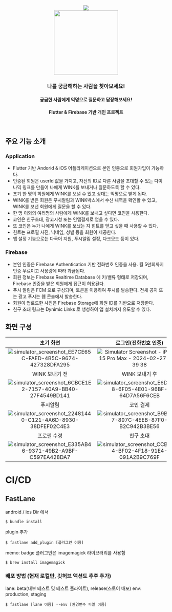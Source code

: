 <div align=center>
	<img src="https://capsule-render.vercel.app/api?type=waving&color=auto&height=200&section=header&text=WINK&fontSize=90" />	
</div>

<div align=center>
    <img src="https://github.com/kwon416/wink/assets/95855658/3b0b5816-f4d7-4fe1-be14-0b4ca26ccf66" height="200">
	<h3>나를 궁금해하는 사람을 찾아보세요!</h3>
    <h4>궁금한 사람에게 익명으로 질문하고 답장해보세요!</h4>
    <h4>Flutter & Firebase 기반 개인 프로젝트</h4>
<br />

</div>

## 주요 기능 소개

### Application
- Flutter 기반 Andorid & iOS 어플리케이션으로 본인 인증으로 회원가입이 가능하다.
- 인증된 회원은 userId 값을 가지고, 자신의 ID로 다른 사람을 초대할 수 있는 다이나믹 링크를 만들어 나에게 WINK를 보내거나 질문하도록 할 수 있다.
- 초기 한 명의 회원에게 WINK를 보낼 수 있고 상대는 익명으로 받게 된다. 
- WINK를 받은 회원은 푸시알림과 WINK박스에서 수신 내역을 확인할 수 있고, WINK를 보낸 회원에게 질문을 할 수 있다.
- 한 명 이외의 여러명의 사람에게 WINK를 보내고 싶다면 코인을 사용한다.
- 코인은 친구초대, 광고시청 또는 인앱결제로 얻을 수 있다.
- 또 코인은 누가 나에게 WINK를 보냈는 지 힌트를 얻고 싶을 때 사용할 수 있다.
- 힌트는 프로필 사진, 닉네임, 성별 등을 회원이 제공한다.
- 앱 설정 기능으로는 다국어 지원, 푸시알림 설정, 다크모드 등이 있다.

### Firebase
- 본인 인증은 Firebase Authentication 기반 전화번호 인증을 사용. 월 5만회까지 인증 무료이고 사용량에 따라 과금된다.
- 회원 정보는 Firebase Realtime Database 에 키/밸류 형태로 저장되며, Firebase 인증을 받은 회원에게 접근이 허용된다.
- 푸시 알림은 FCM 으로 구성되며, 토큰을 이용하여 푸시를 발송한다. 전체 공지 또는 광고 푸시는 웹 콘솔에서 발송한다.
- 회원이 업로드한 사진은 Firebase Storage에 회원 ID를 기반으로 저장한다.
- 친구 초대 링크는 Dynimic Links 로 생성하여 앱 설치까지 유도할 수 있다.

## 화면 구성
|  초기 화면   | 로그인(전화번호 인증) |  회원가입   |
|:--------:|:------------:|:-------:|
|  ![simulator_screenshot_EE7CE65C-FAED-4B5C-9674-427328DFA295](https://github.com/kwon416/wink/assets/95855658/946bf059-8246-4643-843b-07a21d5cd0e8)   |    ![Simulator Screenshot - iPhone 15 Pro Max - 2024-02-27 at 13 39 38](https://github.com/kwon416/wink/assets/95855658/8edc59db-3d29-49c5-8ef7-a08eaf2e1513)     |  ![simulator_screenshot_5466BFAC-1DF7-4AC9-B916-4936055E70A5](https://github.com/kwon416/wink/assets/95855658/58c95cd1-f2e6-4ef6-89d8-ee2869c32ff6)  |
| WINK 보내기 전 |   WINK 보내기 후    |   WINK 박스   |
|  ![simulator_screenshot_6CBCE1E2-7157-40A9-BB40-27F4549BD141](https://github.com/kwon416/wink/assets/95855658/97e9d3ac-53b3-4282-92cc-3c4dae09c731)   |    ![simulator_screenshot_E6D94348-6F05-4E01-96BF-64D7A56F6CEB](https://github.com/kwon416/wink/assets/95855658/63448359-bdd7-4212-8e87-0c9bd9348d64)     |  ![simulator_screenshot_959DC56F-4209-4A7E-B756-BECB80E1853B](https://github.com/kwon416/wink/assets/95855658/495cdb5d-a25e-4d28-ab71-404ca0bd4e47)  |
|   푸시알림   |    코인 결제     | 프로필 |
|  ![simulator_screenshot_22481440-C121-4A6D-8930-38DFEF02C4E3](https://github.com/kwon416/wink/assets/95855658/c8d64db9-272e-4c69-925c-27728e8ebdaf)   |    ![simulator_screenshot_B9BBCE67-897C-4EEB-87F0-B2C942B3BE56](https://github.com/kwon416/wink/assets/95855658/c429add3-b072-4680-ba5a-47e34e9417ed)     |  ![Simulator Screenshot - iPhone 15 Pro Max - 2024-02-27 at 13 52 53](https://github.com/kwon416/wink/assets/95855658/0be7b0b2-878d-481a-a7e3-b1f20f8531bd)  |
|  프로필 수정  |    친구 초대     |   설정    |
|  ![simulator_screenshot_E335AB46-9371-49B2-A9BF-C597EA428DA7](https://github.com/kwon416/wink/assets/95855658/8e534563-6e8e-4bb0-9871-c739f909294a)   |    ![simulator_screenshot_CCBA6A34-BF02-4F18-91E4-091A2B9C769F](https://github.com/kwon416/wink/assets/95855658/cd9be301-1757-4569-8d92-b0f8ed7cd7be)     |  ![simulator_screenshot_C961A9C6-876F-436B-9583-0A488F64BF15](https://github.com/kwon416/wink/assets/95855658/a71ae023-4454-4745-a1ef-2c08c96978ae)  |


# CI/CD

## FastLane

android / ios Dir 에서

```
$ bundle install
```

plugin 추가
```
$ fastlane add_plugin [플러그인 이름]
```

memo: badge 플러그인은 imagemagick 라이브러리를 사용함
```
$ brew install imagemagick
```


### 배포 방법 (현재 로컬만, 깃허브 액션도 추후 추가)

lane: beta(내부 테스트 및 테스트 플라이트), release(스토어 배포)
env: production, staging
```
$ fastlane [lane 이름] --env [환경변수 파일 이름]
```


